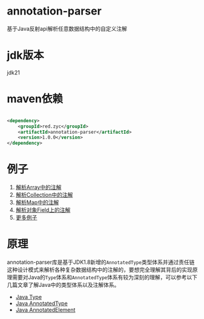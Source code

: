 # annotation-parser
基于Java反射api解析任意数据结构中的自定义注解
# jdk版本
jdk21
# maven依赖
```xml

<dependency>
    <groupId>red.zyc</groupId>
    <artifactId>annotation-parser</artifactId>
    <version>1.0.0</version>
</dependency>
```
# 例子
1. [解析Array中的注解](https://github.com/allurx/annotation-parser/blob/master/src/test/java/red/zyc/parser/ArrayTest.java)
2. [解析Collection中的注解](https://github.com/allurx/annotation-parser/blob/master/src/test/java/red/zyc/parser/CollectionTest.java)
3. [解析Map中的注解](https://github.com/allurx/annotation-parser/blob/master/src/test/java/red/zyc/parser/MapTest.java)
4. [解析对象Field上的注解](https://github.com/allurx/annotation-parser/blob/master/src/test/java/red/zyc/parser/CascadeTest.java)
5. [更多例子](https://github.com/allurx/annotation-parser/tree/master/src/test/java/red/zyc/parser)
# 原理
annotation-parser库是基于JDK1.8新增的`AnnotatedType`类型体系并通过责任链这种设计模式来解析各种复杂数据结构中的注解的，要想完全理解其背后的实现原理需要对Java的`Type`体系和`AnnotatedType`体系有较为深刻的理解，可以参考以下几篇文章了解Java中的类型体系以及注解体系。

* [Java Type](https://www.zyc.red/Java/Reflection/Type)
* [Java AnnotatedType](https://www.zyc.red/Java/Reflection/AnnotatedType)
* [Java AnnotatedElement](https://www.zyc.red/Java/Reflection/AnnotatedElement)
